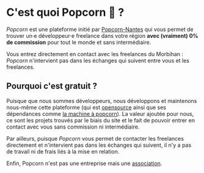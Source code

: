 # C'est quoi Popcorn 🍿 ?

_Popcorn_ est une plateforme initié par [Popcorn-Nantes](https://popcorn-nantes.github.io/) qui vous permet de trouver un·e développeur·e freelance dans votre région **avec (vraiment) 0% de commission** pour tout le monde et sans intermédiaire.

Vous entrez directement en contact avec les freelances du Morbihan : _Popcorn_ n'intervient pas dans les échanges qui suivent entre vous et les freelances.

## Pourquoi c'est gratuit ?

Puisque que nous sommes développeurs, nous développons et maintenons nous-même cette plateforme (qui est [opensource](https://github.com/popcorn-morbihan/popcorn-morbihan) ainsi que ses dépendances comme [la machine à popcorn](https://github.com/popcorn-nantes/popcorn-machine)). La valeur ajoutée pour nous, ce sont les projets trouvés par le biais du site et le fait de pouvoir entrer en contact avec vous sans commission ni intermédiaire.

Par ailleurs, puisque _Popcorn_ vous permet de contacter les freelances directement et n'intervient pas dans les échanges qui suivent, il n'y a pas de travail ni de frais liés à la mise en relation.

Enfin, Popcorn n'est pas une entreprise mais une [association](https://opencollective.com/popcorn).